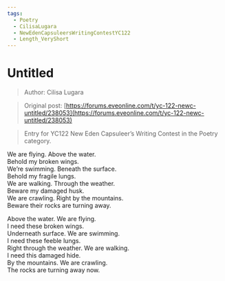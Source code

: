 ```yaml
---
tags:
  - Poetry
  - CilisaLugara
  - NewEdenCapsuleersWritingContestYC122
  - Length_VeryShort
---
```


# Untitled

> Author: Cilisa Lugara

> Original post: [https://forums.eveonline.com/t/yc-122-newc-untitled/238053](https://forums.eveonline.com/t/yc-122-newc-untitled/238053)

> Entry for YC122 New Eden Capsuleer’s Writing Contest in the Poetry category.


We are flying. Above the water.<br>
Behold my broken wings.<br>
We’re swimming. Beneath the surface.<br>
Behold my fragile lungs.<br>
We are walking. Through the weather.<br>
Beware my damaged husk.<br>
We are crawling. Right by the mountains.<br>
Beware their rocks are turning away.

Above the water. We are flying.<br>
I need these broken wings.<br>
Underneath surface. We are swimming.<br>
I need these feeble lungs.<br>
Right through the weather. We are walking.<br>
I need this damaged hide.<br>
By the mountains. We are crawling.<br>
The rocks are turning away now.